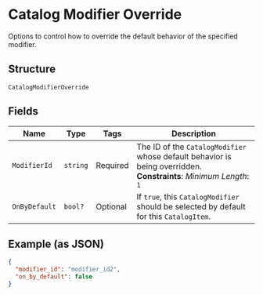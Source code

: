 
# Catalog Modifier Override

Options to control how to override the default behavior of the specified modifier.

## Structure

`CatalogModifierOverride`

## Fields

| Name | Type | Tags | Description |
|  --- | --- | --- | --- |
| `ModifierId` | `string` | Required | The ID of the `CatalogModifier` whose default behavior is being overridden.<br>**Constraints**: *Minimum Length*: `1` |
| `OnByDefault` | `bool?` | Optional | If `true`, this `CatalogModifier` should be selected by default for this `CatalogItem`. |

## Example (as JSON)

```json
{
  "modifier_id": "modifier_id2",
  "on_by_default": false
}
```

